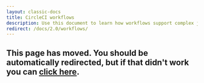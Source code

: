 ```yaml
---
layout: classic-docs
title: CircleCI workflows
description: Use this document to learn how workflows support complex job orchestration using a simple set of configuration keys.
redirect: /docs/2.0/workflows/
---
```


<h2>This page has moved. You should be automatically redirected, but if that didn't work you can <a href="/docs/2.0/workflows/">click here</a>.</h2>
